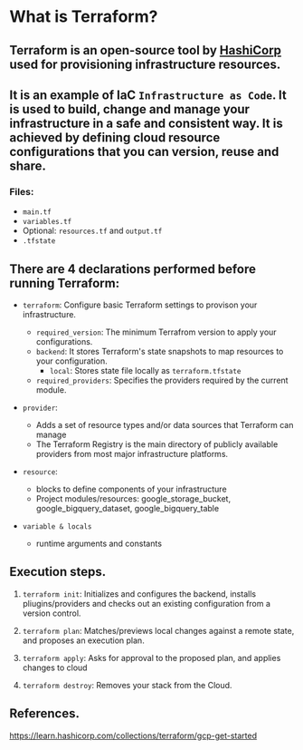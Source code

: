 # What is Terraform?

## Terraform is an open-source tool by [HashiCorp](https://www.hashicorp.com/) used for provisioning infrastructure resources.

## It is an example of IaC `Infrastructure as Code`. It is used to build, change and manage your infrastructure in a safe and consistent way. It is achieved by defining cloud resource configurations that you can version, reuse and share.

### Files:
- `main.tf`
- `variables.tf`
- Optional: `resources.tf` and `output.tf`
- `.tfstate`

## There are 4 declarations performed before running Terraform:
- `terraform`: Configure basic Terraform settings to provison your infrastructure.
    - `required_version`: The minimum Terrafrom version to apply your configurations.
    - `backend`: It stores Terraform's state snapshots to map resources to your configuration.
        - `local`: Stores state file locally as `terraform.tfstate`
    - `required_providers`: Specifies the providers required by the current module.

- `provider`:
    - Adds a set of resource types and/or data sources that Terraform can manage
    - The Terraform Registry is the main directory of publicly available providers from most major infrastructure platforms.

- `resource`: 
    - blocks to define components of your infrastructure
    - Project modules/resources: google_storage_bucket, google_bigquery_dataset, google_bigquery_table

- `variable & locals`
    - runtime arguments and constants

## Execution steps.
1. `terraform init`: Initializes and configures the backend, installs pliugins/providers and checks out an existing configuration from a version control.

2. `terraform plan`: Matches/previews local changes against a remote state, and proposes an execution plan.

3. `terraform apply`: Asks for approval to the proposed plan, and applies changes to cloud

4. `terraform destroy`: Removes your stack from the Cloud.


## References.
https://learn.hashicorp.com/collections/terraform/gcp-get-started